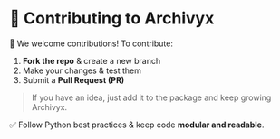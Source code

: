 # 🤝 Contributing to Archivyx  

🎯 We welcome contributions! To contribute:  
1. **Fork the repo** & create a new branch  
2. Make your changes & test them  
3. Submit a **Pull Request (PR)**  

> If you have an idea, just add it to the package and keep growing Archivyx.

✅ Follow Python best practices & keep code **modular and readable**.

